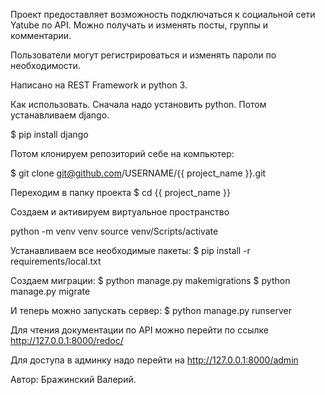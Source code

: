 Проект предоставляет возможность подключаться к социальной сети Yatube по API.
Можно получать и изменять посты, группы и комментарии.

Пользователи могут регистрироваться и изменять пароли по необходимости.

Написано на REST Framework и python 3.

Как использовать. Сначала надо установить python. Потом устанавливаем django.

$ pip install django

Потом клонируем репозиторий себе на компьютер:

$ git clone git@github.com/USERNAME/{{ project_name }}.git

Переходим в папку проекта $ cd {{ project_name }}

Создаем и активируем виртуальное пространство

python -m venv venv source venv/Scripts/activate

Устанавливаем все необходимые пакеты:
$ pip install -r requirements/local.txt

Создаем миграции:
$ python manage.py makemigrations $ python manage.py migrate

И теперь можно запускать сервер:
$ python manage.py runserver

Для чтения документации по API можно перейти по ссылке http://127.0.0.1:8000/redoc/

Для доступа в админку надо перейти на http://127.0.0.1:8000/admin

Автор: Бражинский Валерий.
